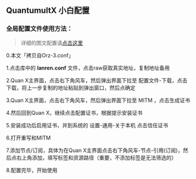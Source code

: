 ## QuantumultX 小白配置

### 全局配置文件使用方法：

> 详细的图文配置请[点击这里](../../QuantumultX/How-To-Use.md)

  0.本文「拷贝自Orz-3.conf」

  1.点击库中的 **lanren.conf** 文件，点击raw获取真实地址，复制地址备用

  2.Quan X主界面，点击右下角风车，然后弹出界面下拉至 配置文件-下载，点击下载，将上一步复制的地址粘贴到弹出窗口，然后点确定

  3.Quan X主界面，点击右下角风车，然后弹出界面下拉至 MITM ，点击生成证书

  4.然后回到Quan X，继续点击配置证书，根据提示安装证书

  5.安装成功后启用证书，并到系统的 设置-通用-关于本机 点击信任证书

  6.打开重写和MITM

  7.添加节点/订阅，具体为在Quan X主界面点击右下角风车-节点-引用(订阅)，然后点右上角添加，填写标签和资源路径（重要，不添加标签是无法筛选的）
  
  8.配置完毕，开始使用
